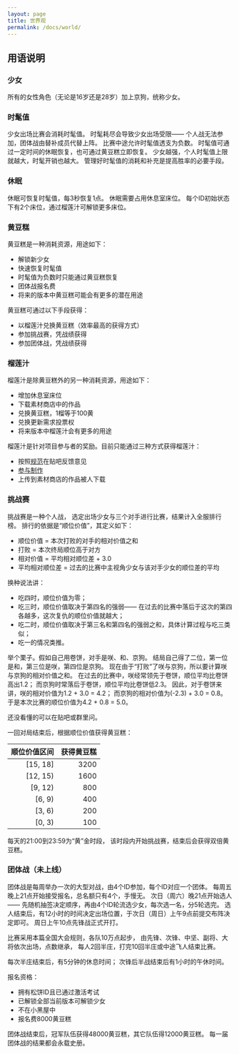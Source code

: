 ```yaml
---
layout: page
title: 世界观
permalink: /docs/world/
---
```


## 用语说明

### 少女

所有的女性角色（无论是16岁还是28岁）加上京狗，统称少女。

### 时髦值

少女出场比赛会消耗时髦值。
时髦耗尽会导致少女出场受限——
个人战无法参加，团体战由替补成员代替上阵。
比赛中途允许时髦值透支为负数。
时髦值可通过一定时间的休眠恢复，也可通过黄豆糕立即恢复。
少女越强，个人时髦值上限就越大，时髦开销也越大。
管理好时髦值的消耗和补充是提高胜率的必要手段。

### 休眠

休眠可恢复时髦值，每3秒恢复1点。
休眠需要占用休息室床位。
每个ID初始状态下有2个床位，通过榴莲汁可解锁更多床位。

### 黄豆糕

黄豆糕是一种消耗资源，用途如下：
- 解锁新少女
- 快速恢复时髦值
- 时髦值为负数时只能通过黄豆糕恢复
- 团体战报名费
- 将来的版本中黄豆糕可能会有更多的潜在用途

黄豆糕可通过以下手段获得：
- 以榴莲汁兑换黄豆糕（效率最高的获得方式）
- 参加挑战赛，凭战绩获得
- 参加团体战，凭战绩获得

### 榴莲汁

榴莲汁是除黄豆糕外的另一种消耗资源，用途如下：
- 增加休息室床位
- 下载素材商店中的作品
- 兑换黄豆糕，1榴等于100黄
- 兑换更新需求投票权
- 将来版本中榴莲汁会有更多的用途

榴莲汁是针对项目参与者的奖励。目前只能通过三种方式获得榴莲汁：
- 按照[规范](/feedback/)在贴吧反馈意见
- [参与制作](/contribute/)
- 上传到素材商店的作品被人下载

### 挑战赛

挑战赛是一种个人战，
选定出场少女与三个对手进行比赛，结果计入全服排行榜。
排行的依据是“顺位价值”，其定义如下：
- 顺位价值 = 本次打败的对手的相对价值之和
- 打败 = 本次终局顺位高于对方
- 相对价值 = 平均相对顺位差 + 3.0
- 平均相对顺位差 = 过去的比赛中主视角少女与该对手少女的顺位差的平均

换种说法讲：
- 吃四时，顺位价值为零；
- 吃三时，顺位价值取决于第四名的强弱——
  在过去的比赛中落后于这次的第四各越多，这次复仇的顺位价值就越大；
- 吃二时，顺位价值取决于第三名和第四名的强弱之和，具体计算过程与吃三类似；
- 吃一的情况类推。

举个栗子。假如自己用卷饼，对手是咲、和、京狗。
结局自己得了二位，第一位是和，第三位是咲，第四位是京狗。
现在由于“打败”了咲与京狗，所以要计算咲与京狗的相对价值之和。
在过去的比赛中，咲经常领先于卷饼，顺位平均比卷饼高出1.2；
而京狗时常落后于卷饼，顺位平均比卷饼低2.3。
因此，对于卷饼来讲，咲的相对价值为1.2 + 3.0 = 4.2；
而京狗的相对价值为(-2.3) + 3.0 = 0.8。
于是本次比赛的顺位价值为4.2 + 0.8 = 5.0。

还没看懂的可以在贴吧或群里问。

一回对局结束后，根据顺位价值获得黄豆糕：

| 顺位价值区间 | 获得黄豆糕 |
| -----------: | ---------: |
| [15, 18]     | 3200       |
| [12, 15)     | 1600       |
| [9, 12)      | 800        |
| [6, 9)       | 400        |
| [3, 6)       | 200        |
| [0, 3)       | 100        |

每天的21:00到23:59为“黄”金时段，
该时段内开始挑战赛，结束后会获得双倍黄豆糕。

### 团体战（未上线）

团体战是每周举办一次的大型对战，由4个ID参加，每个ID对应一个团体。
每周五晚上21点开始接受报名，总名额只有4个，手慢无。
次日（周六）晚21点开始选人——
先随机抽签决定顺序，再由4个ID轮流选少女，每次选一名，分5轮选完。
选人结束后，有12小时的时间决定出场位置，于次日（周日）上午9点前提交布阵决定即可。
周日上午10点先锋战正式开打。

比赛采用本篇全国大会规则，各队10万点起步，
由先锋、次锋、中坚、副将、大将依次出场，点数继承，
每人2回半庄，打完10回半庄或中途飞人结束比赛。

每次半庄结束后，有5分钟的休息时间；
次锋后半战结束后有1小时的午休时间。

报名资格：
- 拥有松饼ID且已通过激活考试
- 已解锁全部当前版本可解锁少女
- 不在小黑屋中
- 报名费8000黄豆糕

团体战结束后，冠军队伍获得48000黄豆糕，其它队伍得12000黄豆糕。
每一届团体战的结果都会永载史册。



